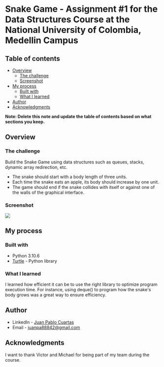 
# Snake Game - Assignment #1 for the Data Structures Course at the National University of Colombia, Medellin Campus


## Table of contents

- [Overview](#overview)
  - [The challenge](#the-challenge)
  - [Screenshot](#screenshot)
- [My process](#my-process)
  - [Built with](#built-with)
  - [What I learned](#what-i-learned)
- [Author](#author)
- [Acknowledgments](#acknowledgments)

**Note: Delete this note and update the table of contents based on what sections you keep.**

## Overview

### The challenge

Build the Snake Game using data structures such as queues, stacks, dynamic array redirection, etc.

- The snake should start with a body length of three units.
- Each time the snake eats an apple, its body should increase by one unit.
- The game should end if the snake collides with itself or against one of the walls of the graphical interface.

### Screenshot

![](./screenshot.jpg)

## My process

### Built with

- Python 3.10.6
- [Turtle]([https://reactjs.org/](https://docs.python.org/3/library/turtle.html)) - Python library


### What I learned

I learned how efficient it can be to use the right library to optimize program execution time. For instance, using deque() to program how the snake's body grows was a great way to ensure efficiency.

## Author

- LinkedIn - [Juan Pablo Cuartas](https://www.your-site.com)
- Email - [juanpa88842@gmail.com](https://www.linkedin.com/in/juanpablocuartas/)

## Acknowledgments

I want to thank Victor and Michael for being part of my team during the course.


